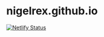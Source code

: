 # nigelrex.github.io

[![Netlify Status](https://api.netlify.com/api/v1/badges/5865f615-3f81-44e3-8355-fa9b755b9877/deploy-status)](https://app.netlify.com/sites/nigelrex/deploys)
